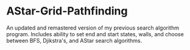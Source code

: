 # AStar-Grid-Pathfinding
An updated and remastered version of my previous search algorithm program. Includes ability to set end and start states, walls, and choose between BFS, Djikstra's, and AStar search algorithms.
